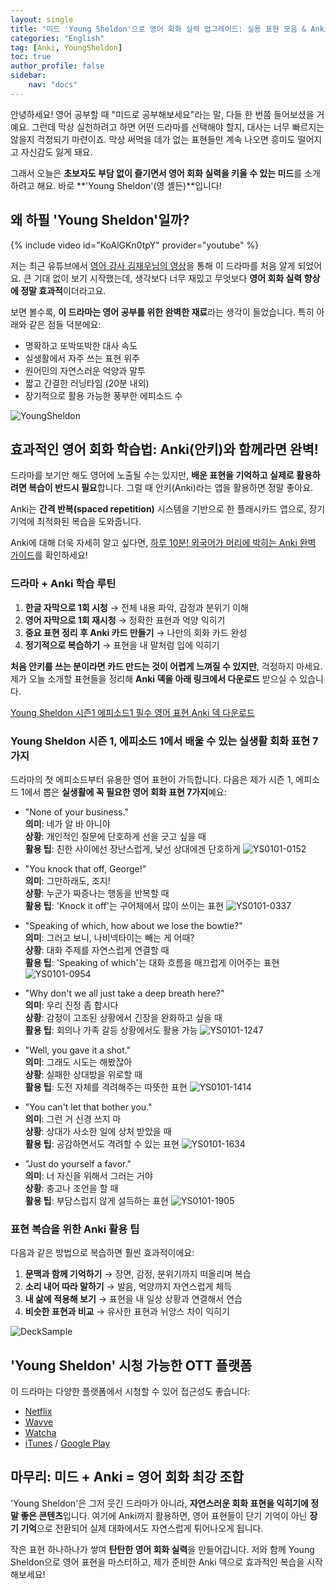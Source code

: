 ```yaml
---
layout: single
title: "미드 'Young Sheldon'으로 영어 회화 실력 업그레이드: 실용 표현 모음 & Anki 활용법"
categories: "English"
tag: [Anki, YoungSheldon]
toc: true
author_profile: false
sidebar:
    nav: "docs"
---
```

안녕하세요! 영어 공부할 때 "미드로 공부해보세요"라는 말, 다들 한 번쯤 들어보셨을 거예요. 그런데 막상 실천하려고 하면 어떤 드라마를 선택해야 할지, 대사는 너무 빠르지는 않을지 걱정되기 마련이죠. 막상 써먹을 데가 없는 표현들만 계속 나오면 흥미도 떨어지고 자신감도 잃게 돼요.

그래서 오늘은 **초보자도 부담 없이 즐기면서 영어 회화 실력을 키울 수 있는 미드**를 소개하려고 해요. 바로 **'Young Sheldon'(영 셸든)**입니다!

## 왜 하필 'Young Sheldon'일까?

{% include video id="KoAlGKn0tpY" provider="youtube" %}

저는 최근 유튜브에서 [영어 강사 김재우님의 영상](https://youtu.be/KoAlGKn0tpY)을 통해 이 드라마를 처음 알게 되었어요. 큰 기대 없이 보기 시작했는데, 생각보다 너무 재밌고 무엇보다 **영어 회화 실력 향상에 정말 효과적**이더라고요.

보면 볼수록, **이 드라마는 영어 공부를 위한 완벽한 재료**라는 생각이 들었습니다. 특히 아래와 같은 점들 덕분에요:

- 명확하고 또박또박한 대사 속도
- 실생활에서 자주 쓰는 표현 위주
- 원어민의 자연스러운 억양과 말투
- 짧고 간결한 러닝타임 (20분 내외)
- 장기적으로 활용 가능한 풍부한 에피소드 수

![YoungSheldon](/assets/post-images/2025-04-16-YS0101/YoungSheldon.png)

## 효과적인 영어 회화 학습법: Anki(안키)와 함께라면 완벽!

드라마를 보기만 해도 영어에 노출될 수는 있지만, **배운 표현을 기억하고 실제로 활용하려면 복습이 반드시 필요**합니다. 그럴 때 안키(Anki)라는 앱을 활용하면 정말 좋아요.

Anki는 **간격 반복(spaced repetition)** 시스템을 기반으로 한 플래시카드 앱으로, 장기 기억에 최적화된 복습을 도와줍니다.

Anki에 대해 더욱 자세히 알고 싶다면, [하루 10분! 외국어가 머리에 박히는 Anki 완벽 가이드](https://seuliic.github.io/english/AnkiGuide/)를 확인하세요! 

### 드라마 + Anki 학습 루틴

1. **한글 자막으로 1회 시청** → 전체 내용 파악, 감정과 분위기 이해
2. **영어 자막으로 1회 재시청** → 정확한 표현과 억양 익히기
3. **중요 표현 정리 후 Anki 카드 만들기** → 나만의 회화 카드 완성
4. **정기적으로 복습하기** → 표현을 내 말처럼 입에 익히기

**처음 안키를 쓰는 분이라면 카드 만드는 것이 어렵게 느껴질 수 있지만**, 걱정하지 마세요. 제가 오늘 소개할 표현들을 정리해 **Anki 덱을 아래 링크에서 다운로드** 받으실 수 있습니다.

[Young Sheldon 시즌1 에피소드1 필수 영어 표현 Anki 덱 다운로드](/assets/anki-deck/YoungSheldon-S1E1.apkg)

### Young Sheldon 시즌 1, 에피소드 1에서 배울 수 있는 실생활 회화 표현 7가지

드라마의 첫 에피소드부터 유용한 영어 표현이 가득합니다. 다음은 제가 시즌 1, 에피소드 1에서 뽑은 **실생활에 꼭 필요한 영어 회화 표현 7가지**예요:

- "None of your business."  
    **의미**: 네가 알 바 아니야  
    **상황**: 개인적인 질문에 단호하게 선을 긋고 싶을 때  
    **활용 팁**: 친한 사이에선 장난스럽게, 낯선 상대에겐 단호하게
	![YS0101-0152](/assets/post-images/2025-04-16-YS0101/YS0101-0152.png)

- "You knock that off, George!"  
    **의미**: 그만하래도, 조지!  
    **상황**: 누군가 짜증나는 행동을 반복할 때  
    **활용 팁**: 'Knock it off'는 구어체에서 많이 쓰이는 표현
    ![YS0101-0337](/assets/post-images/2025-04-16-YS0101/YS0101-0337.png)

- "Speaking of which, how about we lose the bowtie?"  
    **의미**: 그러고 보니, 나비넥타이는 빼는 게 어때?  
    **상황**: 대화 주제를 자연스럽게 연결할 때  
    **활용 팁**: 'Speaking of which'는 대화 흐름을 매끄럽게 이어주는 표현
    ![YS0101-0954](/assets/post-images/2025-04-16-YS0101/YS0101-0954.png)

- "Why don't we all just take a deep breath here?"  
    **의미**: 우리 진정 좀 합시다  
    **상황**: 감정이 고조된 상황에서 긴장을 완화하고 싶을 때  
    **활용 팁**: 회의나 가족 갈등 상황에서도 활용 가능
    ![YS0101-1247](/assets/post-images/2025-04-16-YS0101/YS0101-1247.png)

- "Well, you gave it a shot."  
    **의미**: 그래도 시도는 해봤잖아  
    **상황**: 실패한 상대방을 위로할 때  
    **활용 팁**: 도전 자체를 격려해주는 따뜻한 표현
    ![YS0101-1414](/assets/post-images/2025-04-16-YS0101/YS0101-1414.png)

- "You can't let that bother you."  
    **의미**: 그런 거 신경 쓰지 마  
    **상황**: 상대가 사소한 일에 상처 받았을 때  
    **활용 팁**: 공감하면서도 격려할 수 있는 표현
    ![YS0101-1634](/assets/post-images/2025-04-16-YS0101/YS0101-1634.png)

- "Just do yourself a favor."  
    **의미**: 너 자신을 위해서 그러는 거야  
    **상황**: 충고나 조언을 할 때  
    **활용 팁**: 부담스럽지 않게 설득하는 표현
    ![YS0101-1905](/assets/post-images/2025-04-16-YS0101/YS0101-1905.png)

### 표현 복습을 위한 Anki 활용 팁

다음과 같은 방법으로 복습하면 훨씬 효과적이에요:

1. **문맥과 함께 기억하기** → 장면, 감정, 분위기까지 떠올리며 복습
2. **소리 내어 따라 말하기** → 발음, 억양까지 자연스럽게 체득
3. **내 삶에 적용해 보기** → 표현을 내 일상 상황과 연결해서 연습
4. **비슷한 표현과 비교** → 유사한 표현과 뉘앙스 차이 익히기

![DeckSample](/assets/post-images/2025-04-16-YS0101/DeckSample.png)

## 'Young Sheldon' 시청 가능한 OTT 플랫폼

이 드라마는 다양한 플랫폼에서 시청할 수 있어 접근성도 좋습니다:

- [Netflix](https://www.netflix.com)
- [Wavve](https://www.wavve.com)
- [Watcha](https://watcha.com)
- [iTunes](https://www.apple.com/itunes) / [Google Play](https://play.google.com/store/apps)

## 마무리: 미드 + Anki = 영어 회화 최강 조합

'Young Sheldon'은 그저 웃긴 드라마가 아니라, **자연스러운 회화 표현을 익히기에 정말 좋은 콘텐츠**입니다. 여기에 Anki까지 활용하면, 영어 표현들이 단기 기억이 아닌 **장기 기억**으로 전환되어 실제 대화에서도 자연스럽게 튀어나오게 됩니다.

작은 표현 하나하나가 쌓여 **탄탄한 영어 회화 실력**을 만들어갑니다. 저와 함께 Young Sheldon으로 영어 표현을 마스터하고, 제가 준비한 Anki 덱으로 효과적인 복습을 시작해보세요!